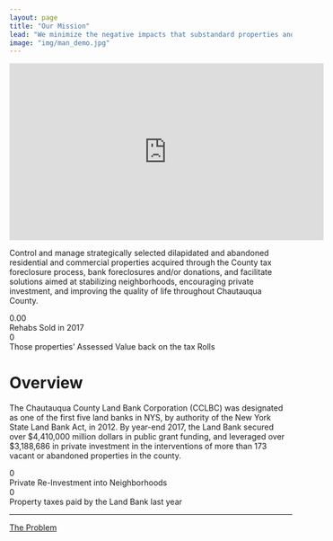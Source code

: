 ```yaml
---
layout: page
title: "Our Mission"
lead: "We minimize the negative impacts that substandard properties and structures have on communities,<br/> thereby stabilizing neighborhoods and main streets alike."
image: "img/man_demo.jpg"
---
```

<iframe class="center-block video" width="560" height="315" src="https://www.youtube.com/embed/0cxsjEBQB80" frameborder="0" allowfullscreen></iframe>

Control and manage strategically selected dilapidated and abandoned residential and commercial properties acquired through the County tax foreclosure process, bank foreclosures and/or donations, and facilitate solutions aimed at stabilizing neighborhoods, encouraging private investment, and improving the quality of life throughout Chautauqua County.

<div class="number">
  <div class="col-xs-2">
    <span class="fa fa-home number-icon"></span>
  </div>  
  <div class="col-xs-10">
    <div id="odometer" class="odometer rehabs-sold">0.00</div>
    <script>
      $(window).scroll(function() {
         var hT = $('.rehabs-sold').offset().top,
             hH = $('.rehabs-sold').outerHeight(),
             wH = $(window).height(),
             wS = $(this).scrollTop();
          console.log((hT-wH) , wS);
         if (wS > (hT+hH-wH)){
           setTimeout(function(){
               $('.rehabs-sold').html(20);
           }, 100);
         }
      });
    </script>
  </div>
  <div class="number-caption">Rehabs Sold in 2017</div>
</div>

<div class="number">
  <div class="col-xs-2">
    <span class="fa fa-dollar number-icon" style="height:111px;"></span>
  </div>  
  <div class="col-xs-10">
    <div id="odometer" class="odometer assessed-value">0</div>
    <script>
      $(window).scroll(function() {
         var hT = $('.assessed-value').offset().top,
             hH = $('.assessed-value').outerHeight(),
             wH = $(window).height(),
             wS = $(this).scrollTop();
          console.log((hT-wH) , wS);
         if (wS > (hT+hH-wH)){
           setTimeout(function(){
               $('.assessed-value').html(1182623);
           }, 100);
         }
      });
    </script>
  </div>
  <div class="number-caption">Those properties’ Assessed Value back on the tax Rolls</div>
</div>

# Overview

The Chautauqua County Land Bank Corporation (CCLBC) was designated as one of the first five land banks in NYS, by authority of the New York State Land Bank Act, in 2012. By year-end 2017, the Land Bank secured over $4,410,000 million dollars in public grant funding, and leveraged over $3,188,686 in private investment in the interventions of more than 173 vacant or abandoned properties in the county.

<div class="number">
  <div class="col-xs-2">
    <span class="fa fa-dollar number-icon" style="height:111px;"></span>
  </div>  
  <div class="col-xs-10">
    <div id="odometer" class="odometer private-investment">0</div>
    <script>
      $(window).scroll(function() {
         var hT = $('.private-investment').offset().top,
             hH = $('.private-investment').outerHeight(),
             wH = $(window).height(),
             wS = $(this).scrollTop();
          console.log((hT-wH) , wS);
         if (wS > (hT+hH-wH)){
           setTimeout(function(){
               $('.private-investment').html(1118372);
           }, 100);
         }
      });
    </script>
  </div>
  <div class="number-caption">Private Re-Investment into Neighborhoods</div>
</div>

<div class="number">
  <div class="col-xs-2">
    <span class="fa fa-dollar number-icon" style="height:111px;"></span>
  </div>  
  <div class="col-xs-10">
    <div id="odometer" class="odometer cclbc-taxes">0</div>
    <script>
      $(window).scroll(function() {
         var hT = $('.cclbc-taxes').offset().top,
             hH = $('.cclbc-taxes').outerHeight(),
             wH = $(window).height(),
             wS = $(this).scrollTop();
          console.log((hT-wH) , wS);
         if (wS > (hT+hH-wH)){
           setTimeout(function(){
               $('.cclbc-taxes').html(40521);
           }, 100);
         }
      });
    </script>
  </div>
  <div class="number-caption">Property taxes paid by the Land Bank last year</div>
</div>

<hr>

<a href="problem" class="btn btn-default btn-lg center-block">The Problem <i class="fa fa-arrow-right"></i></a>
